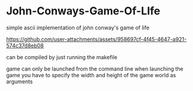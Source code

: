 # John-Conways-Game-Of-LIfe
simple ascii implementation of john conway's game of life



https://github.com/user-attachments/assets/958697cf-4f45-4647-a921-574c37d8eb08



can be compiled by just running the makefile

game can only be launched from the command line 
when launching the game you have to specify the width and height of the game world as arguments
